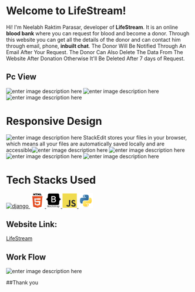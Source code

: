 # Welcome to LifeStream!

Hi! I'm Neelabh Raktim Parasar, developer of **LifeStream**. It is an online **blood bank** where you can request for blood and become a donor. Through this website you can get all the details of the donor and can contact him through email, phone, **inbuilt chat**. The Donor Will Be Notified Through An Email After Your Request. The Donor Can Also Delete The Data From The Website After Donation Otherwise It'll Be Deleted After 7 days of Request.











## Pc View


![enter image description here](https://i.imgur.com/5dlbrbw.jpg)
![enter image description here](https://i.imgur.com/LF8pr0M.jpg)
![enter image description here](https://i.imgur.com/N7t2XIj.jpg)


# Responsive Design
![enter image description here](https://i.imgur.com/nff7elK.jpg)
StackEdit stores your files in your browser, which means all your files are automatically saved locally and are accessible![enter image description here](https://i.imgur.com/mXthfrL.jpg) ![enter image description here](https://i.imgur.com/wgT6Eey.jpg)
![enter image description here](https://i.imgur.com/mqdsYvH.jpg)
![enter image description here](https://i.imgur.com/gZOJWcm.jpg)





# Tech Stacks Used

<a href="https://djangoproject.com" target="_blank"> <img src="https://img.icons8.com/color/78/000000/django.png" alt="django" width="60" height="60"/> </a> <a href="https://www.w3.org/html/" target="_blank"> <img src="https://raw.githubusercontent.com/devicons/devicon/master/icons/html5/html5-original-wordmark.svg" alt="html5" width="40" height="40"/> </a><a href="https://getbootstrap.com" target="_blank"> <img src="https://raw.githubusercontent.com/devicons/devicon/master/icons/bootstrap/bootstrap-plain-wordmark.svg" alt="bootstrap" width="40" height="40"/> </a> <a href="https://developer.mozilla.org/en-US/docs/Web/JavaScript" target="_blank"> <img src="https://raw.githubusercontent.com/devicons/devicon/master/icons/javascript/javascript-original.svg" alt="javascript" width="40" height="40"/> </a> <a href="https://www.python.org" target="_blank"> <img src="https://raw.githubusercontent.com/devicons/devicon/master/icons/python/python-original.svg" alt="python" width="40" height="40"/> </a>



## Website Link:
<a href="https://lifestream.pythonanywhere.com/">LifeStream</a>



## Work Flow

![enter image description here](https://i.imgur.com/UC0eYpU.png)

##Thank you
